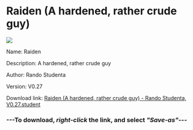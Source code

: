 # Raiden (A hardened, rather crude guy)

<img src = "https://raw.githubusercontent.com/Arbiter1223/Koukou-Gurashi-Custom-Students/master/Students/Files/Raiden%20(A%20hardened%2C%20rather%20crude%20guy).png">

Name: Raiden

Description: A hardened, rather crude guy

Author: Rando Studenta

Version: V0.27

Download link: <a href="https://raw.githubusercontent.com/Arbiter1223/Koukou-Gurashi-Custom-Students/master/Students/Files/Raiden%20(A%20hardened%2C%20rather%20crude%20guy)%20-%20Rando%20Studenta%2C%20V0.27.student">Raiden (A hardened, rather crude guy) - Rando Studenta, V0.27.student</a>

### ---**To download, _right-click_ the link, and select _"Save-as"_**---

